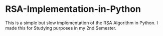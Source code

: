 # RSA-Implementation-in-Python
This is a simple but slow implementation of the RSA Algorithm in Python.
I made this for Studying purposes in my 2nd Semester.
